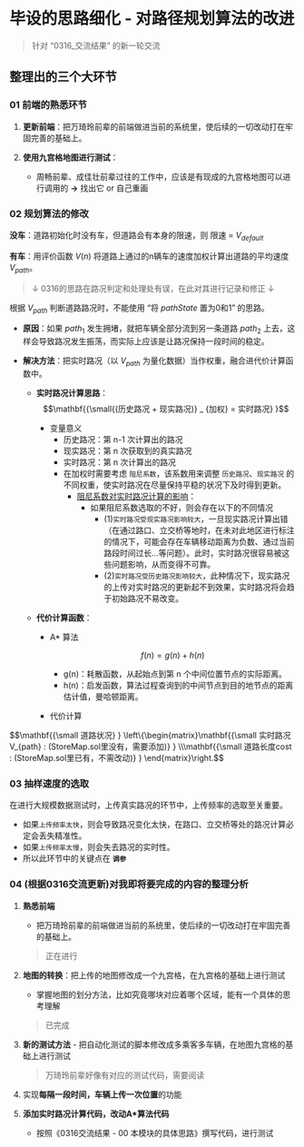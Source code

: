 # 毕设的思路细化 - 对路径规划算法的改进

> 针对 “0316_交流结果” 的新一轮交流

## 整理出的三个大环节

### 01 前端的熟悉环节

1. **更新前端**：把万琦玲前辈的前端做进当前的系统里，使后续的一切改动打在牢固完善的基础上。

2. **使用九宫格地图进行测试**：

    * 周畅前辈、成佳壮前辈过往的工作中，应该是有现成的九宫格地图可以进行调用的 **->** 找出它 or 自己重画

### 02 规划算法的修改

**没车**：道路初始化时没有车，但道路会有本身的限速，则 限速 = $V_{default}$

**有车**：用评价函数 $V(n)$ 将道路上通过的n辆车的速度加权计算出道路的平均速度 $V_{path}$。

> $↓$ 0316的思路在路况判定和处理处有误，在此对其进行记录和修正 $↓$

根据 $V_{path}$ 判断道路路况时，不能使用 “将 $pathState$ 置为0和1” 的思路。

* **原因**：如果 ${path} _ {1}$ 发生拥堵，就把车辆全部分流到另一条道路 ${path} _ {2}$ 上去，这样会导致路况发生振荡，而实际上应该是让路况保持一段时间的稳定。

* **解决方法**：把实时路况（以 $V_{path}$ 为量化数据）当作权重，融合进代价计算函数中。

  * **实时路况计算思路**：
  $$\mathbf{{\small{(历史路况 + 现实路况)} _ {加权} = 实时路况} }$$ 
    * 变量意义
      * 历史路况：第 n-1 次计算出的路况
      * 现实路况：第 n 次获取到的真实路况
      * 实时路况：第 n 次计算出的路况
      * 在加权时需要考虑 `阻尼系数`，该系数用来调整 `历史路况`、`现实路况` 的不同权重，使实时路况在尽量保持平稳的状况下及时得到更新。
        * <u>阻尼系数对实时路况计算的影响</u>：
          * 如果阻尼系数选取的不好，则会存在以下的不同情况
            * (1)`实时路况受现实路况影响较大`，一旦现实路况计算出错（在通过路口、立交桥等地时，在未对此地区进行标注的情况下，可能会存在车辆移动距离为负数、通过当前路段时间过长...等问题）。此时，实时路况很容易被这些问题影响，从而变得不可靠。
            * (2)`实时路况受历史路况影响较大`，此种情况下，现实路况的上传对实时路况的更新起不到效果，实时路况将会趋于初始路况不易改变。

  * **代价计算函数**：
      * A* 算法

         $$f(n)=g(n)+h(n)$$
         * g(n)：耗散函数，从起始点到第 n 个中间位置节点的实际距离。
         * h(n)：启发函数，算法过程查询到的中间节点到目的地节点的距离估计值，曼哈顿距离。
         
      * 代价计算  

$$\mathbf{{\small 道路状况} } \\left\\{\\begin{matrix}\mathbf{{\small 实时路况 V_{path} : (StoreMap.sol里没有，需要添加)} }  \\\\\mathbf{{\small 道路长度cost : (StoreMap.sol里已有，不需改动)} } \\end{matrix}\\right.$$     


### 03 抽样速度的选取

在进行大规模数据测试时，上传真实路况的环节中，上传频率的选取至关重要。

* 如果`上传频率太快`，则会导致路况变化太快，在路口、立交桥等处的路况计算必定会丢失精准性。
* 如果`上传频率太慢`，则会失去路况的实时性。
* 所以此环节中的关键点在 **`调参`**

### 04 (根据0316交流更新)对我即将要完成的内容的整理分析

1. **熟悉前端**
    * 把万琦玲前辈的前端做进当前的系统里，使后续的一切改动打在牢固完善的基础上。

   > 正在进行

2. **地图的转换**：把上传的地图修改成一个九宫格，在九宫格的基础上进行测试
    * 掌握地图的划分方法，比如究竟哪块对应着哪个区域，能有一个具体的思考理解

   > 已完成

3. **新的测试方法** - 把自动化测试的脚本修改成多乘客多车辆，在地图九宫格的基础上进行测试

   > 万琦玲前辈好像有对应的测试代码，需要阅读

4. 实现**每隔一段时间，车辆上传一次位置**的功能

5. **添加实时路况计算代码，改动A*算法代码**
    * 按照《0316交流结果 - 00 本模块的具体思路》撰写代码，进行测试

